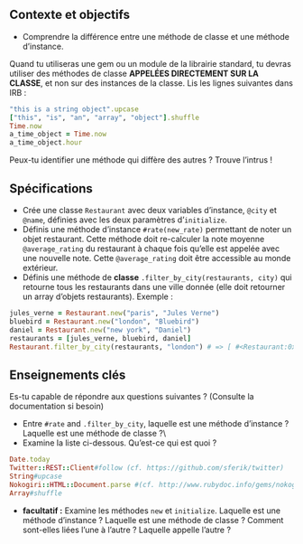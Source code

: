 ## Contexte et objectifs

-   Comprendre la différence entre une méthode de classe et une méthode
    d’instance.

Quand tu utiliseras une gem ou un module de la librairie standard, tu
devras utiliser des méthodes de classe **APPELÉES DIRECTEMENT SUR LA
CLASSE**, et non sur des instances de la classe. Lis les lignes
suivantes dans IRB :

``` ruby
"this is a string object".upcase
["this", "is", "an", "array", "object"].shuffle
Time.now
a_time_object = Time.now
a_time_object.hour
```

Peux-tu identifier une méthode qui diffère des autres ? Trouve
l’intrus !

## Spécifications

-   Crée une classe `Restaurant` avec deux variables d’instance, `@city`
    et `@name`, définies avec les deux paramètres d’`initialize`.
-   Définis une méthode d’instance `#rate(new_rate)` permettant de noter
    un objet restaurant. Cette méthode doit re-calculer la note moyenne
    `@average_rating` du restaurant à chaque fois qu’elle est appelée
    avec une nouvelle note. Cette `@average_rating` doit être accessible
    au monde extérieur.
-   Définis une méthode de **classe**
    `.filter_by_city(restaurants, city)` qui retourne tous les
    restaurants dans une ville donnée (elle doit retourner un array
    d’objets restaurants). Exemple :

``` ruby
jules_verne = Restaurant.new("paris", "Jules Verne")
bluebird = Restaurant.new("london", "Bluebird")
daniel = Restaurant.new("new york", "Daniel")
restaurants = [jules_verne, bluebird, daniel]
Restaurant.filter_by_city(restaurants, "london") # => [ #<Restaurant:0x007f9a43bb7eb8 @city="london", @name="Bluebird"> ]
```

## Enseignements clés

Es-tu capable de répondre aux questions suivantes ? (Consulte la
documentation si besoin)

-   Entre `#rate` and `.filter_by_city`, laquelle est une méthode
    d’instance ? Laquelle est une méthode de classe ?\
-   Examine la liste ci-dessous. Qu’est-ce qui est quoi ?

``` ruby
Date.today
Twitter::REST::Client#follow (cf. https://github.com/sferik/twitter)
String#upcase
Nokogiri::HTML::Document.parse #(cf. http://www.rubydoc.info/gems/nokogiri/Nokogiri/XML/Document)
Array#shuffle
```

-   **facultatif :** Examine les méthodes `new` et `initialize`.
    Laquelle est une méthode d’instance ? Laquelle est une méthode de
    classe ? Comment sont-elles liées l’une à l’autre ? Laquelle appelle
    l’autre ?

